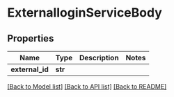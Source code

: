 # ExternalloginServiceBody

## Properties
Name | Type | Description | Notes
------------ | ------------- | ------------- | -------------
**external_id** | **str** |  | 

[[Back to Model list]](../README.md#documentation-for-models) [[Back to API list]](../README.md#documentation-for-api-endpoints) [[Back to README]](../README.md)

